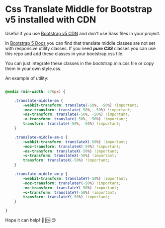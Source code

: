 # Css Translate Middle for Bootstrap v5 installed with CDN

Useful if you use [Bootstrap v5 CDN](https://getbootstrap.com/docs/5.2/getting-started/introduction/#cdn-links) and don't use Sass files in your project. 

In [Bootstrap 5 Docs](https://getbootstrap.com/docs/5.3/utilities/position/) you can find that translate middle classes are not set with responsive utility classes.
If you need ***pure CSS*** classes you can use this repo and add these classes in your bootstrap.css file.

You can just integrate these classes in the bootstrap.min.css file or copy them in your own style.css.

An example of utility:

```css

@media (min-width: 576px) {

    .translate-middle-sm {
        -webkit-transform: translate(-50%, -50%) !important;
        -moz-transform: translate(-50%, -50%) !important;
        -ms-transform: translate(-50%, -50%) !important;
        -o-transform: translate(-50%, -50%) !important;
        transform: translate(-50%, -50%) !important;
    }

    .translate-middle-sm-x {
        -webkit-transform: translateX(-50%) !important;
        -moz-transform: translateX(-50%) !important;
        -ms-transform: translateX(-50%) !important;
        -o-transform: translateX(-50%) !important;
        transform: translateX(-50%) !important;
    }

    .translate-middle-sm-y {
        -webkit-transform: translateY(-50%) !important;
        -moz-transform: translateY(-50%) !important;
        -ms-transform: translateY(-50%) !important;
        -o-transform: translateY(-50%) !important;
        transform: translateY(-50%) !important;
    }

}

```

Hope it can help! :gift: :sos: :blush:
